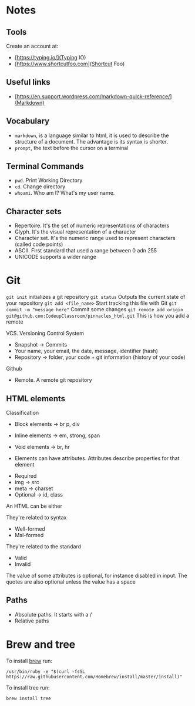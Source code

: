 # Notes

## Tools

Create an account at:

* [https://typing.io/](Typing IO)
* [https://www.shortcutfoo.com](Shortcut Foo)

## Useful links

* [https://en.support.wordpress.com/markdown-quick-reference/](Markdown)

## Vocabulary

* `markdown`, is a language similar to html, it is used to describe the structure of a document. The advantage is its syntax is shorter.
* `prompt`, the text before the cursor on a terminal

## Terminal Commands

* `pwd`. Print Working Directory
* `cd`. Change directory
* `whoami`. Who am I? What's my user name.

## Character sets

* Repertoire. It's the set of numeric representations of characters
* Glyph. It's the visual representation of a character
* Character set. It's the numeric range used to represent characters (called code points)
* ASCII. First standard that used a range between  0 adn 255
* UNICODE supports a wider range

# Git

`git init` initializes a git repository
`git status` Outputs the current state of your repository
`git add <file_name>` Start tracking this file with Git
`git commit -m "message here"` Commit some changes
`git remote add origin git@github.com:CodeupClassroom/pinnacles_html.git` This is how you add a remote


VCS. Versioning Control System

* Snapshot -> Commits
* Your name, your email, the date, message, identifier (hash)
* Repository -> folder, your code + git information (history of your code)

Github

* Remote. A remote git repository

## HTML elements

Classification

* Block elements -> br p, div 
* Inline elements -> em, strong, span
* Void elements -> br, hr

* Elements can have attributes. Attributes describe properties for that element

- Required
 - img -> src
 - meta -> charset
- Optional -> id, class

An HTML can be either

They're related to syntax
* Well-formed
* Mal-formed

They're related to the standard
* Valid 
* Invalid

The value of some attributes is optional, for instance disabled in input.
The quotes are also optional unless the value has a space


## Paths

* Absolute paths. It starts with a /
* Relative paths


# Brew and tree

To install [brew](https://brew.sh/) run:

```
/usr/bin/ruby -e "$(curl -fsSL https://raw.githubusercontent.com/Homebrew/install/master/install)"
```

To install tree run:

```
brew install tree
```
